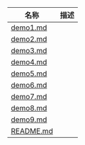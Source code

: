 | 名称 | 描述 |
| - | - |
| [demo1.md](demo1.md) | |
| [demo2.md](demo2.md) | |
| [demo3.md](demo3.md) | |
| [demo4.md](demo4.md) | |
| [demo5.md](demo5.md) | |
| [demo6.md](demo6.md) | |
| [demo7.md](demo7.md) | |
| [demo8.md](demo8.md) | |
| [demo9.md](demo9.md) | |
| [README.md](README.md) | |
